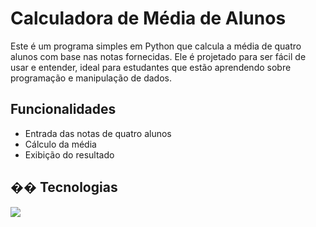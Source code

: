 # Calculadora de Média de Alunos

Este é um programa simples em Python que calcula a média de quatro alunos com base nas notas fornecidas. Ele é projetado para ser fácil de usar e entender, ideal para estudantes que estão aprendendo sobre programação e manipulação de dados.

## Funcionalidades

- Entrada das notas de quatro alunos
- Cálculo da média
- Exibição do resultado

## �� Tecnologias
<img src="https://img.shields.io/badge/python-3670A0?style=for-the-badge&logo=python&logoColor=ffdd54">

